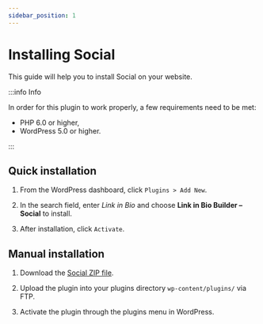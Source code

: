 ```yaml
---
sidebar_position: 1
---
```


# Installing Social

This guide will help you to install Social on your website.

:::info Info

In order for this plugin to work properly, a few requirements need to be met:

- PHP 6.0 or higher,
- WordPress 5.0 or higher.

:::

## Quick installation

1. From the WordPress dashboard, click `Plugins > Add New`.

2. In the search field, enter _Link in Bio_ and choose **Link in Bio Builder – Social** to install.

3. After installation, click `Activate`.

## Manual installation

1. Download the [Social ZIP file](https://downloads.wordpress.org/plugin/social-lite.zip).

2. Upload the plugin into your plugins directory `wp-content/plugins/` via FTP.

3. Activate the plugin through the plugins menu in WordPress.
